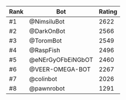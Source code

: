 Rank|Bot|Rating
---|---|---
#1|@NimsiluBot|2622
#2|@DarkOnBot|2566
#3|@ToromBot|2549
#4|@RaspFish|2496
#5|@eNErGyOFbEiNGbOT|2460
#6|@VEER-OMEGA-BOT|2267
#7|@colinbot|2026
#8|@pawnrobot|1291

